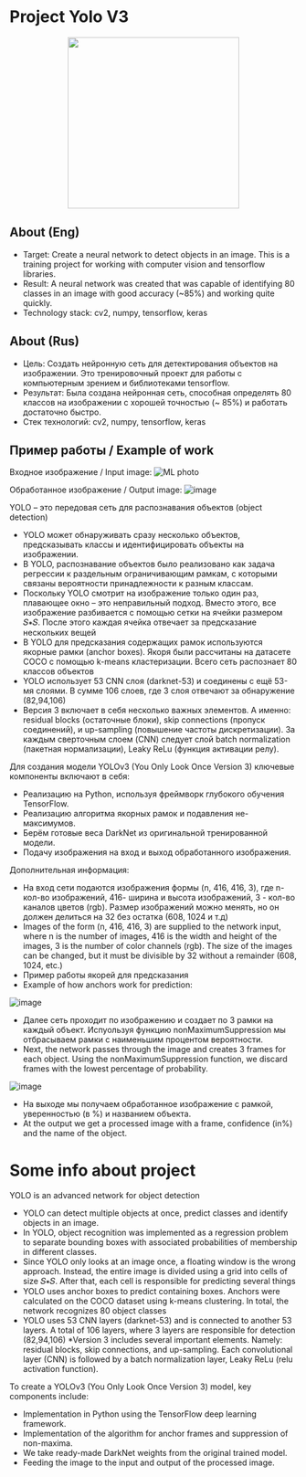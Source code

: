 
# Project Yolo V3
<p align="center">
   <img src="https://media.giphy.com/media/VYPDYUBR9bGEIYtz5s/giphy.gif?cid=ecf05e47pdggmnkmdmfzgcp00hq8cg5nmxrnb2w5m8e8c36t&ep=v1_gifs_search&rid=giphy.gif&ct=g" width="300">
</p>

## About (Eng)
* Target:
Create a neural network to detect objects in an image. This is a training project for working with computer vision and tensorflow libraries.
* Result:
A neural network was created that was capable of identifying 80 classes in an image with good accuracy (~85%) and working quite quickly.
* Technology stack:
cv2, numpy, tensorflow, keras

## About (Rus)
* Цель:
Создать нейронную сеть для детектирования объектов на изображении. Это тренировочный проект для работы с компьютерным зрением и библиотеками tensorflow.
* Результат:
Была создана нейронная сеть, способная определять 80 классов на изображении с хорошей точностью (~ 85%) и работать достаточно быстро.
* Стек технологий:
cv2, numpy, tensorflow, keras

## Пример работы / Example of work
Входное изображение / Input image:
![ML photo](https://github.com/InfinityBlazze/YoloV3CV/assets/131138862/1d175c38-92e4-4561-8719-96d558a5bba9)

Обработанное изображение / Output image:
![image](https://github.com/InfinityBlazze/YoloV3CV/assets/131138862/68e92188-53e1-4587-beb8-37539a55ff56)


YOLO – это передовая сеть для распознавания объектов (object detection)
* YOLO может обнаруживать сразу несколько объектов, предсказывать классы и идентифицировать объекты на изображении.
* В YOLO, распознавание объектов было реализовано как задача регрессии к раздельным ограничивающим рамкам, с которыми связаны вероятности принадлежности к разным классам.
* Поскольку YOLO смотрит на изображение только один раз, плавающее окно – это неправильный подход. Вместо этого, все изображение разбивается с помощью сетки на ячейки размером 𝑆∗𝑆. После этого каждая ячейка отвечает за предсказание нескольких вещей
* В YOLO для предсказания содержащих рамок используются якорные рамки (anchor boxes). 
Якоря были рассчитаны на датасете COCO с помощью k-means кластеризации. Всего сеть распознает 80 классов объектов
* YOLO использует 53 CNN слоя (darknet-53) и соединены с ещё 53-мя слоями. В сумме 106 слоев, где 3 слоя отвечают за обнаружение (82,94,106)
* Версия 3 включает в себя несколько важных элементов. А именно: residual blocks (остаточные блоки), skip connections (пропуск соединений), и up-sampling (повышение частоты дискретизации). За каждым сверточным слоем (CNN) следует слой batch normalization (пакетная нормализации), Leaky ReLu (функция активации релу).

Для создания модели YOLOv3 (You Only Look Once Version 3) ключевые компоненты включают в себя:
* Реализацию на Python, используя фреймворк глубокого обучения TensorFlow.
* Реализацию алгоритма якорных рамок и подавления не-максимумов.
* Берём готовые веса DarkNet из оригинальной тренированной модели.
* Подачу изображения на вход и выход обработанного изображения.

Дополнительная информация:
* На вход сети подаются изображения формы (n, 416, 416, 3), где n-кол-во изображений,  416- ширина и высота изображений, 3 -  кол-во каналов цветов (rgb). Размер изображений можно менять, но он должен делиться на 32 без остатка (608, 1024 и т.д)
* Images of the form (n, 416, 416, 3) are supplied to the network input, where n is the number of images, 416 is the width and height of the images, 3 is the number of color channels (rgb). The size of the images can be changed, but it must be divisible by 32 without a remainder (608, 1024, etc.)
* Пример работы якорей для предсказания
* Example of how anchors work for prediction:

![image](https://github.com/InfinityBlazze/YoloV3CV/assets/131138862/21d56247-c8f2-4940-99ed-b4f7f6874f71)

* Далее сеть проходит по изображению и создает по 3 рамки на каждый объект. Испуользуя функцию nonMaximumSuppression мы отбрасываем рамки с наименьшим процентом вероятности.
* Next, the network passes through the image and creates 3 frames for each object. Using the nonMaximumSuppression function, we discard frames with the lowest percentage of probability.

![image](https://github.com/InfinityBlazze/YoloV3CV/assets/131138862/2069f460-e1c0-4ddc-9a39-d5f1a35f051a)
    
* На выходе мы получаем обработанное изображение с рамкой, уверенностью (в %) и названием объекта.
* At the output we get a processed image with a frame, confidence (in%) and the name of the object.

# Some info about project
  YOLO is an advanced network for object detection
* YOLO can detect multiple objects at once, predict classes and identify objects in an image.
* In YOLO, object recognition was implemented as a regression problem to separate bounding boxes with associated probabilities of membership in different classes.
* Since YOLO only looks at an image once, a floating window is the wrong approach. Instead, the entire image is divided using a grid into cells of size 𝑆∗𝑆. After that, each cell is responsible for predicting several things
* YOLO uses anchor boxes to predict containing boxes.
Anchors were calculated on the COCO dataset using k-means clustering. In total, the network recognizes 80 object classes
* YOLO uses 53 CNN layers (darknet-53) and is connected to another 53 layers. A total of 106 layers, where 3 layers are responsible for detection (82,94,106)
*Version 3 includes several important elements. Namely: residual blocks, skip connections, and up-sampling. Each convolutional layer (CNN) is followed by a batch normalization layer, Leaky ReLu (relu activation function).

To create a YOLOv3 (You Only Look Once Version 3) model, key components include:
* Implementation in Python using the TensorFlow deep learning framework.
* Implementation of the algorithm for anchor frames and suppression of non-maxima.
* We take ready-made DarkNet weights from the original trained model.
* Feeding the image to the input and output of the processed image.

